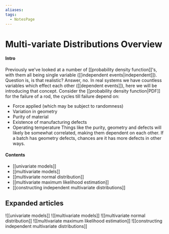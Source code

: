 ```yaml
---
aliases: 
tags:
  - NotesPage
---
```


# Multi-variate Distributions Overview

#### Intro
Previously we've looked at a number of [[probability density function]]'s, with them all being single variable ([[independent events|independent]]). Question is, is that realistic? Answer, no. In real systems we have countless variables which effect each other ([[dependent events]]), here we will be introducing that concept.
Consider the [[probability density function|PDF]] for the failure of a rod, the cycles till failure depend on:
- Force applied (which may be subject to randomness)
- Variation in geometry
- Purity of material
- Existence of manufacturing defects
- Operating temperature
Things like the purity, geometry and defects will likely be somewhat correlated, making them dependent on each other. If a batch has geometry defects, chances are it has more defects in other ways.

#### Contents
- [[univariate models]]
- [[multivariate models]]
- [[multivariate normal distribution]]
- [[multivariate maximum likelihood estimation]]
- [[constructing independent multivariate distributions]]
## Expanded articles
![[univariate models]]
![[multivariate models]]
![[multivariate normal distribution]]
![[multivariate maximum likelihood estimation]]
![[constructing independent multivariate distributions]]
